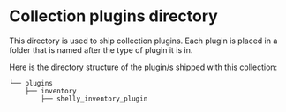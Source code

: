 # Collection plugins directory

This directory is used to ship collection plugins. Each plugin is placed in a folder that
is named after the type of plugin it is in. 

Here is the directory structure of the plugin/s shipped with this collection:

```
└── plugins
    ├── inventory
        ├── shelly_inventory_plugin
    
```

